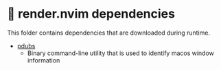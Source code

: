 # 📸 render.nvim dependencies
This folder contains dependencies that are downloaded during runtime.

- [pdubs](https://github.com/mikesmithgh/pdubs)
  - Binary command-line utility that is used to identify macos window information

